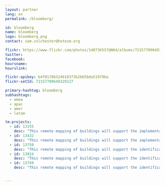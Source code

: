 ```yaml
---
layout: partner
lang: en
permalink: /bloomberg/

id: bloomberg
name: bloomberg
logo: bloomberg.png
contact: sam.colchester@hotosm.org

flickr: https://www.flickr.com/photos/140736557@N04/albums/72157709649329127
twitter: 
facebook: 
hoursname:
hourslink:

flickr-apikey: b4f0178b524610373b2b65bda51979ba
flickr-setId: 72157709649329127

primary-hashtag: bloomberg
subhashtags:
  - emea
  - apac
  - amer
  - latam

tm-projects:
  - id: 13155
    desc: "This remote mapping of buildings will support the implementation of planned activities and largely the generation of data for humanitarian activities in the identified provinces."
  - id: 13432
    desc: "This remote mapping of buildings will support the implementation of post census activities, such as data visualization, preparation of the Census Atlases, as well as dynamic web maps for data dissemination."
  - id: 13750
    desc: "This remote mapping of buildings will support the identification and characterization of settlements, as well as the implementation of planned activities and largely the generation of data for humanitarian activities."
  - id: 13824
    desc: "This remote mapping of buildings will support the identification and characterization of settlements, as well as the implementation of planned activities and largely the generation of data for humanitarian activities."
  - id: 13749
    desc: "This remote mapping of buildings will support the identification and characterization of settlements, as well as the implementation of planned activities and largely the generation of data for humanitarian activities."


---
```

